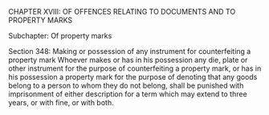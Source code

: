 CHAPTER XVIII: OF OFFENCES RELATING TO DOCUMENTS AND TO PROPERTY MARKS

Subchapter: Of property marks

Section 348: Making or possession of any instrument for counterfeiting a property mark
Whoever makes or has in his possession any die, plate or other instrument for the purpose of counterfeiting a property mark, or has in his possession a property mark for the purpose of denoting that any goods belong to a person to whom they do not belong, shall be punished with imprisonment of either description for a term which may extend to three years, or with fine, or with both.

